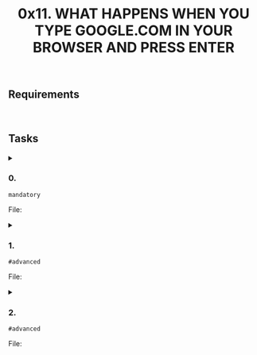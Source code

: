 <h1 align="center"><b>0x11. WHAT HAPPENS WHEN YOU TYPE GOOGLE.COM IN YOUR BROWSER AND PRESS ENTER</b></h1>
<div align="center"><code></code> <code></code> <code></code></div>

<!-- <br>

## Background Context -->

<br>

## Requirements
<!-- Add your requirements here -->

<!-- ## More Info -->

<br>

## Tasks
<details>
<summary>

### 0. 
`mandatory`

File: []()
</summary>


</details>

<details>
<summary>

### 1. 
`#advanced`

File: []()
</summary>


</details>

<details>
<summary>

### 2. 
`#advanced`

File: []()
</summary>


</details>

